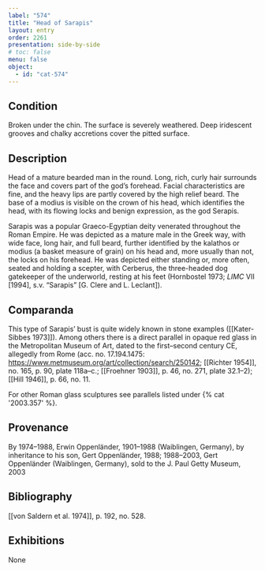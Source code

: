 ```yaml
---
label: "574"
title: "Head of Sarapis"
layout: entry
order: 2261
presentation: side-by-side
# toc: false
menu: false
object:
  - id: "cat-574"
---
```


## Condition

Broken under the chin. The surface is severely weathered. Deep iridescent grooves and chalky accretions cover the pitted surface.

## Description

Head of a mature bearded man in the round. Long, rich, curly hair surrounds the face and covers part of the god’s forehead. Facial characteristics are fine, and the heavy lips are partly covered by the high relief beard. The base of a modius is visible on the crown of his head, which identifies the head, with its flowing locks and benign expression, as the god Serapis.

Sarapis was a popular Graeco-Egyptian deity venerated throughout the Roman Empire. He was depicted as a mature male in the Greek way, with wide face, long hair, and full beard, further identified by the kalathos or modius (a basket measure of grain) on his head and, more usually than not, the locks on his forehead. He was depicted either standing or, more often, seated and holding a scepter, with Cerberus, the three-headed dog gatekeeper of the underworld, resting at his feet (Hornbostel 1973; *LIMC* VII [1994], s.v. “Sarapis” [G. Clere and L. Leclant]).

## Comparanda

This type of Sarapis’ bust is quite widely known in stone examples ([[Kater-Sibbes 1973]]). Among others there is a direct parallel in opaque red glass in the Metropolitan Museum of Art, dated to the first–second century CE, allegedly from Rome (acc. no. 17.194.1475: <https://www.metmuseum.org/art/collection/search/250142>; [[Richter 1954]], no. 165, p. 90, plate 118a–c.; [[Froehner 1903]], p. 46, no. 271, plate 32.1–2); [[Hill 1946]], p. 66, no. 11.

For other Roman glass sculptures see parallels listed under {% cat '2003.357' %}.

## Provenance

By 1974–1988, Erwin Oppenländer, 1901–1988 (Waiblingen, Germany), by inheritance to his son, Gert Oppenländer, 1988; 1988–2003, Gert Oppenländer (Waiblingen, Germany), sold to the J. Paul Getty Museum, 2003

## Bibliography

[[von Saldern et al. 1974]], p. 192, no. 528.

## Exhibitions

None